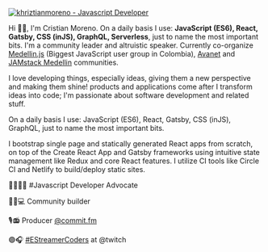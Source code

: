[![khriztianmoreno - Javascript Developer](https://res.cloudinary.com/khriztianmoreno/image/upload/f_auto,g_auto/v1594300897/KM-brand/km-keyvisual.png)](https://www.khriztianmoreno.com)

Hi 👋🏻, I'm Cristian Moreno. On a daily basis I use: **JavaScript (ES6), React, Gatsby, CSS (inJS), GraphQL, Serverless**, just to name the most important bits. 
I'm a community leader and altruistic speaker. Currently co-organize [Medellin.js](http://medellinjs.org/) (Biggest JavaScript user group in Colombia), [Avanet](https://avanet.org/) and [JAMstack Medellin](https://www.meetup.com/jamstack-medellin/) communities.

I love developing things, especially ideas, giving them a new perspective and making them shine! products and applications come after I transform ideas into code; I'm passionate about software development and related stuff.

On a daily basis I use: JavaScript (ES6), React, Gatsby, CSS (inJS), GraphQL, just to name the most important bits.

I bootstrap single page and statically generated React apps from scratch, on top of the Create React App and Gatsby frameworks using intuitive state management like Redux and core React features. I utilize CI tools like Circle CI and Netlify to build/deploy static sites.

🥑👨🏼‍💻 #Javascript Developer Advocate

🦸🏼💻 Community builder

🎙📻 Producer [@commit.fm](https://anchor.fm/khriztianmoreno)

🟣🎧 [#EStreamerCoders](https://www.twitch.tv/khriztianmoreno) at @twitch

